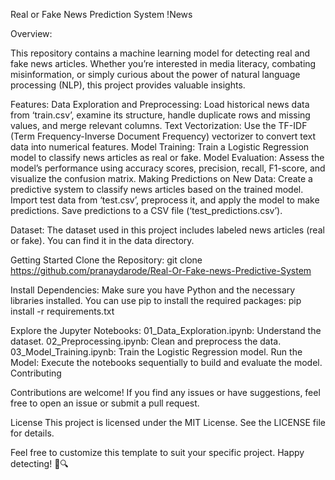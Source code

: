 Real or Fake News Prediction System
!News

Overview:

This repository contains a machine learning model for detecting real and fake news articles. Whether you’re interested in media literacy, combating misinformation, or simply curious about the power of natural language processing (NLP), this project provides valuable insights.

Features:
Data Exploration and Preprocessing: Load historical news data from ‘train.csv’, examine its structure, handle duplicate rows and missing values, and merge relevant columns.
Text Vectorization: Use the TF-IDF (Term Frequency-Inverse Document Frequency) vectorizer to convert text data into numerical features.
Model Training: Train a Logistic Regression model to classify news articles as real or fake.
Model Evaluation: Assess the model’s performance using accuracy scores, precision, recall, F1-score, and visualize the confusion matrix.
Making Predictions on New Data: Create a predictive system to classify news articles based on the trained model. Import test data from ‘test.csv’, preprocess it, and apply the model to make predictions. Save predictions to a CSV file (‘test_predictions.csv’).

Dataset:
The dataset used in this project includes labeled news articles (real or fake). You can find it in the data directory.

Getting Started
Clone the Repository:
git clone https://github.com/pranaydarode/Real-Or-Fake-news-Predictive-System

Install Dependencies: Make sure you have Python and the necessary libraries installed. You can use pip to install the required packages:
pip install -r requirements.txt

Explore the Jupyter Notebooks:
01_Data_Exploration.ipynb: Understand the dataset.
02_Preprocessing.ipynb: Clean and preprocess the data.
03_Model_Training.ipynb: Train the Logistic Regression model.
Run the Model: Execute the notebooks sequentially to build and evaluate the model.
Contributing

Contributions are welcome! If you find any issues or have suggestions, feel free to open an issue or submit a pull request.

License
This project is licensed under the MIT License. See the LICENSE file for details.

Feel free to customize this template to suit your specific project. Happy detecting! 📰🔍
